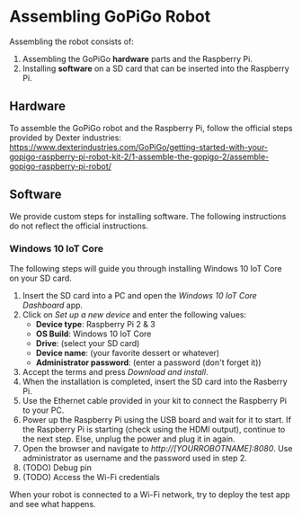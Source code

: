 # Assembling GoPiGo Robot

Assembling the robot consists of:
1. Assembling the GoPiGo **hardware** parts and the Raspberry Pi.
2. Installing **software** on a SD card that can be inserted into the Raspberry Pi.

## Hardware

To assemble the GoPiGo robot and the Raspberry Pi, follow the official steps provided by Dexter industries:
https://www.dexterindustries.com/GoPiGo/getting-started-with-your-gopigo-raspberry-pi-robot-kit-2/1-assemble-the-gopigo-2/assemble-gopigo-raspberry-pi-robot/

## Software

We provide custom steps for installing software. The following instructions do not reflect the official instructions.

### Windows 10 IoT Core

The following steps will guide you through installing Windows 10 IoT Core on your SD card.

1. Insert the SD card into a PC and open the *Windows 10 IoT Core Dashboard* app.
2. Click on *Set up a new device* and enter the following values:
	* **Device type**: Raspberry Pi 2 & 3
	* **OS Build**: Windows 10 IoT Core
	* **Drive**: (select your SD card)
	* **Device name**: (your favorite dessert or whatever)
	* **Administrator password**: (enter a password (don't forget it))
3. Accept the terms and press *Download and install*.
4. When the installation is completed, insert the SD card into the Rasberry Pi.
5. Use the Ethernet cable provided in your kit to connect the Raspberry Pi to your PC.
6. Power up the Raspberry Pi using the USB board and wait for it to start.
	If the Raspberry Pi is starting (check using the HDMI output), continue to the next step.
	Else, unplug the power and plug it in again.
7. Open the browser and navigate to *http://[YOURROBOTNAME]:8080*. Use administrator as username and the password used in step 2.
8. (TODO) Debug pin
9. (TODO) Access the Wi-Fi credentials

When your robot is connected to a Wi-Fi network, try to deploy the test app and see what happens.